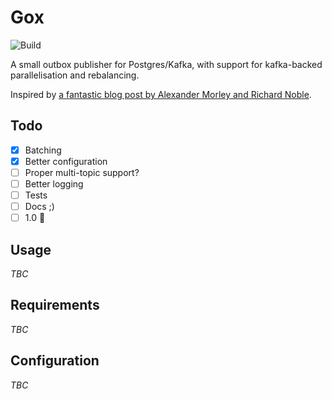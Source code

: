 # Gox
![Build](https://github.com/angusgyoung/gox/actions/workflows/build.yml/badge.svg?branch=main)

A small outbox publisher for Postgres/Kafka, with support for kafka-backed parallelisation and rebalancing. 

Inspired by [a fantastic blog post by Alexander Morley and Richard Noble](https://medium.com/babylon-technology-blog/distributed-outbox-event-publishing-pattern-with-kafka-and-sidecars-c57350c0ff7c).

## Todo
- [x] Batching
- [x] Better configuration
- [ ] Proper multi-topic support?
- [ ] Better logging
- [ ] Tests
- [ ] Docs ;)
- [ ] 1.0 :tada:

## Usage
*TBC*

## Requirements
*TBC*

## Configuration
*TBC*